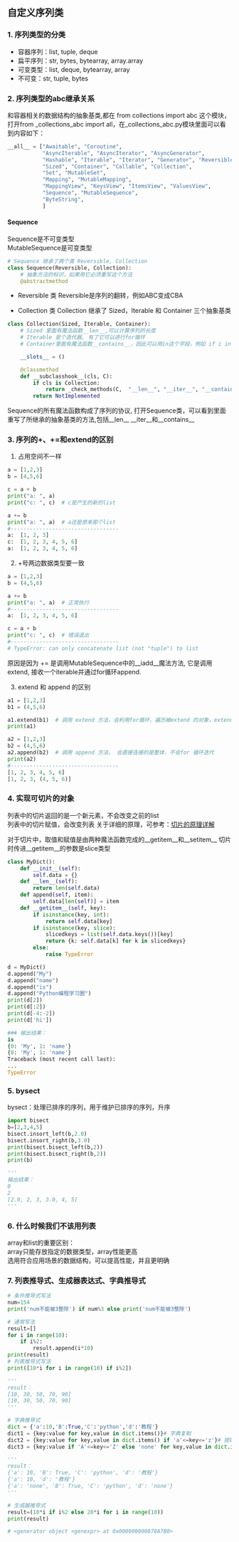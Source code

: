 ## 自定义序列类

### 1. 序列类型的分类
- 容器序列：list, tuple, deque
- 扁平序列：str, bytes, bytearray, array.array
- 可变类型：list, deque, bytearray, array
- 不可变：str, tuple, bytes

### 2. 序列类型的abc继承关系
和容器相关的数据结构的抽象基类,都在 from collections import abc 这个模块，打开from _collections_abc import all，在_collections_abc.py模块里面可以看到内容如下：

```python
__all__ = ["Awaitable", "Coroutine",
           "AsyncIterable", "AsyncIterator", "AsyncGenerator",
           "Hashable", "Iterable", "Iterator", "Generator", "Reversible",
           "Sized", "Container", "Callable", "Collection",
           "Set", "MutableSet",
           "Mapping", "MutableMapping",
           "MappingView", "KeysView", "ItemsView", "ValuesView",
           "Sequence", "MutableSequence",
           "ByteString",
           ]
```

#### Sequence
Sequence是不可变类型  
MutableSequence是可变类型
```python
# Sequence 继承了两个类 Reversible, Collection
class Sequence(Reversible, Collection):
    # 抽象方法的标识，如果用它必须重写这个方法    
    @abstractmethod            
```

- Reversible 类
Reversible是序列的翻转，例如ABC变成CBA

- Collection 类
Collection 继承了 Sized，Iterable 和 Container 三个抽象基类
```python
class Collection(Sized, Iterable, Container):   
    # Sized 里面有魔法函数__len__,可以计算序列的长度
    # Iterable 是个迭代器, 有了它可以进行for循环
    # Container里面有魔法函数__contains__，因此可以用in这个字段，例如 if i in list()   

    __slots__ = ()

    @classmethod
    def __subclasshook__(cls, C):
        if cls is Collection:
            return _check_methods(C,  "__len__", "__iter__", "__contains__")
        return NotImplemented

```
Sequence的所有魔法函数构成了序列的协议, 打开Sequence类，可以看到里面重写了所继承的抽象基类的方法,包括__len__   \_\_iter__和__contains__


### 3. 序列的+、+=和extend的区别


1. 占用空间不一样
```python
a = [1,2,3]
b = [4,5,6]

c = a + b
print("a: ", a)
print("c: ", c)  # c是产生的新的list

a += b
print("a: ", a)  # a还是原来那个list
#----------------------------------
a:  [1, 2, 3]
c:  [1, 2, 3, 4, 5, 6]
a:  [1, 2, 3, 4, 5, 6]
```

2. +号两边数据类型要一致
```python
a = [1,2,3]
b = (4,5,6)

a += b
print("a: ", a)  # 正常执行  
#----------------------------------
a:  [1, 2, 3, 4, 5, 6]

c = a + b
print("c: ", c)  # 错误退出
#----------------------------------
# TypeError: can only concatenate list (not "tuple") to list
```
原因是因为 += 是调用MutableSequence中的__iadd__魔法方法, 它是调用extend, 接收一个iterable并通过for循环append.

3. extend 和 append 的区别
```python
a1 = [1,2,3]
b1 = (4,5,6)

a1.extend(b1)  # 调用 extend 方法，会利用for循环，遍历被extend 的对象，extend 方法没有返回值，会直接对调用它的变量进行修改。
print(a1)

a2 = [1,2,3]
b2 = (4,5,6)
a2.append(b2)  # 调用 append 方法， 会直接连接的是整体，不会for 循环迭代
print(a2)
#----------------------------------
[1, 2, 3, 4, 5, 6]
[1, 2, 3, (4, 5, 6)]
```

### 4. 实现可切片的对象
列表中的切片返回的是一个新元素，不会改变之前的list  
列表中的切片赋值，会改变列表
关于详细的原理，可参考：[切片的原理详解](https://zhuanlan.zhihu.com/p/79752359)

对于切片中，取值和赋值是由两种魔法函数完成的__getitem__和__setitem__
切片时传进__getitem__的参数是slice类型
```python
class MyDict():
    def __init__(self):
        self.data = {}
    def __len__(self):
        return len(self.data)
    def append(self, item):
        self.data[len(self)] = item
    def __getitem__(self, key):
        if isinstance(key, int):
            return self.data[key]
        if isinstance(key, slice):
            slicedkeys = list(self.data.keys())[key]
            return {k: self.data[k] for k in slicedkeys}
        else:
            raise TypeError

d = MyDict()
d.append("My")
d.append("name")
d.append("is")
d.append("Python编程学习圈")
print(d[2])
print(d[:2])
print(d[-4:-2])
print(d['hi'])

### 输出结果：
is
{0: 'My', 1: 'name'}
{0: 'My', 1: 'name'}
Traceback (most recent call last):
...
TypeError
```


### 5. bysect
bysect：处理已排序的序列，用于维护已排序的序列，升序
```python
import bisect
b=[2,3,4,5]   
bisect.insort_left(b,2.0)    
bisect.insort_right(b,3.0)
print(bisect.bisect_left(b,2))
print(bisect.bisect_right(b,2))
print(b)

'''
输出结果：
0    
2
[2.0, 2, 3, 3.0, 4, 5]
'''
```

### 6. 什么时候我们不该用列表

array和list的重要区别：  
array只能存放指定的数据类型，array性能更高  
选用符合应用场景的数据结构，可以提高性能，并且更明确

### 7. 列表推导式、生成器表达式、字典推导式
```python
# 条件推导式写法
num=154
print('num不能被3整除') if num%3 else print('num不能被3整除')
```

```python
# 通常写法
result=[]
for i in range(10):
    if i%2:
        result.append(i*10)
print(result)
# 列表推导式写法
print([10*i for i in range(10) if i%2])

'''
result：
[10, 30, 50, 70, 90]
[10, 30, 50, 70, 90]
'''
```

```python
# 字典推导式
dict = {'a':10,'B':True,'C':'python','d':'教程'}
dict1 = {key:value for key,value in dict.items()}# 字典复制
dict2 = {key:value for key,value in dict.items() if 'a'<=key<='z'}# 提取满足条件的元素
dict3 = {key:value if 'A'<=key<='Z' else 'none' for key,value in dict.items()}# 修改不满足条件关键字的对应值

'''
result：
{'a': 10, 'B': True, 'C': 'python', 'd': '教程'}
{'a': 10, 'd': '教程'}
{'a': 'none', 'B': True, 'C': 'python', 'd': 'none'}
'''
```

```python
# 生成器推导式
result=(10*i if i%2 else 20*i for i in range(10))
print(result)

# <generator object <genexpr> at 0x000000000870A7B0>


```



<!-- ### 小结
**<font size=4></font>**
 -->







